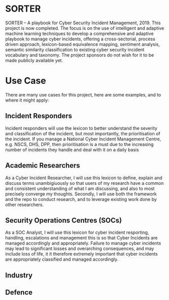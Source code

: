 # SORTER
SORTER – A playbook for Cyber Security Incident Management, 2019. This project is now completed. The focus is on the use of intelligent and adaptive machine learning techniques to develop a comprehensive and adaptive playbook to manage cyber incidents, offering a cross-sectorial, process driven approach, lexicon-based equivalence mapping, sentiment analysis, semantic similarity classification to existing cyber security incident vocabulary and taxonomy. The project sponsors do not wish for it to be made publicly available yet.


# Use Case
There are many use cases for this project, here are some examples, and to where it might apply:

## Incident Responders
Incident responders will use the lexicon to better understand the severity and classification of the incident, but most importantly, the prioritisation of the incident. If you manage a National Cyber Incident Management Centre, e.g. NSCS, DHS, DPP, then prioritisation is a must due to the increasing number of incidents they handle and deal with it on a daily basis

## Academic Researchers
As a Cyber Incident Researcher, I will use this lexicon to define, explain and discuss terms unambigiuously so that users of my research have a common and consistent understanding of what I am discussing, and also to most precisely converge my thoughts.
Secondly, I will use both the framework and the repo to conduct research, and to leverage existing work done by other researchers.

## Security Operations Centres (SOCs)
As a SOC Analyst, I will use this lexicon for cyber incident resporting, handling, escalations and management this is so that Cyber Incidents are managed accordingly and appropriately. Failure to manage cyber incidents may lead to significant losses and overarching consequences, and may include loss of life, it it therefore extremely important that cyber incidents are appropriately classified and managed accordingly.

## Industry




## Defence


